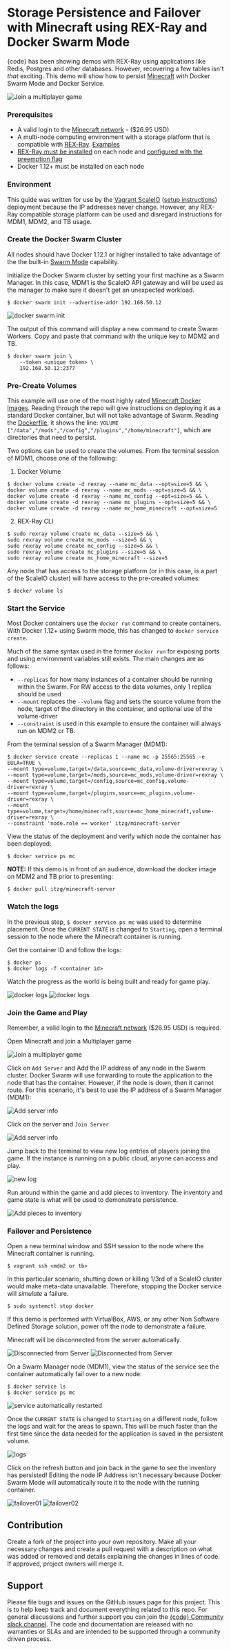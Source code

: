 # Storage Persistence and Failover with Minecraft using REX-Ray and Docker Swarm Mode

{code} has been showing demos with REX-Ray using applications like Redis, Postgres and other databases. However, recovering a few tables isn't *that* exciting. This demo will show how to persist [Minecraft](https://minecraft.net/en/) with Docker Swarm Mode and Docker Service.

![Join a multiplayer game](img/mc01.png "Join a multiplayer game")

### Prerequisites

- A valid login to the [Minecraft network](https://minecraft.net/en/store/minecraft/?ref=ld#buy) - ($26.95 USD)
- A multi-node computing environment with a storage platform that is compatible with [REX-Ray](https://github.com/emccode/rexray). [Examples](https://github.com/codedellemc/demo#environment-quickstarts)
- [REX-Ray must be installed](http://rexray.readthedocs.io/en/latest/) on each node and [configured with the preemption flag](http://libstorage.readthedocs.io/en/stable/user-guide/config/#volume-configuration)
- Docker 1.12+ must be installed on each node

### Environment
This guide was written for use by the [Vagrant ScaleIO](https://github.com/emccode/vagrant/tree/master/scaleio) ([setup instructions](https://github.com/codedellemc/demo/tree/master/setup-scaleio-vagrant)) deployment because the IP addresses never change. However, any REX-Ray compatible storage platform can be used and disregard instructions for MDM1, MDM2, and TB usage. 

### Create the Docker Swarm Cluster

All nodes should have Docker 1.12.1 or higher installed to take advantage of the the built-in [Swarm Mode](https://docs.docker.com/engine/swarm/) capability. 

Initialize the Docker Swarm cluster by setting your first machine as a Swarm Manager. In this case, MDM1 is the ScaleIO API gateway and will be used as the manager to make sure it doesn't get an unexpected workload.
```
$ docker swarm init --advertise-addr 192.168.50.12
```

![docker swarm init](img/mc_swarm_01.png "docker swarm init")

The output of this command will display a new command to create Swarm Workers. Copy and paste that command with the unique key to MDM2 and TB.

```
$ docker swarm join \
    --token <unique token> \
    192.168.50.12:2377
```

### Pre-Create Volumes

This example will use one of the most highly rated [Minecraft Docker Images](https://github.com/itzg/dockerfiles/tree/master/minecraft-server). Reading through the repo will give instructions on deploying it as a standard Docker container, but will not take advantage of Swarm. Reading the [Dockerfile](https://github.com/itzg/dockerfiles/blob/master/minecraft-server/Dockerfile), it shows the line: `VOLUME ["/data","/mods","/config","/plugins","/home/minecraft"]`, which are directories that need to persist.

Two options can be used to create the volumes. From the terminal session of MDM1, choose one of the following:

1. Docker Volume 

  ```
$ docker volume create -d rexray --name mc_data --opt=size=5 && \
docker volume create -d rexray --name mc_mods --opt=size=5 && \
docker volume create -d rexray --name mc_config --opt=size=5 && \
docker volume create -d rexray --name mc_plugins --opt=size=5 && \
docker volume create -d rexray --name mc_home_minecraft --opt=size=5
  ```

2. REX-Ray CLI
  ```
$ sudo rexray volume create mc_data --size=5 && \
sudo rexray volume create mc_mods --size=5 && \
sudo rexray volume create mc_config --size=5 && \
sudo rexray volume create mc_plugins --size=5 && \
sudo rexray volume create mc_home_minecraft --size=5
  ```

Any node that has access to the storage platform (or in this case, is a part of the ScaleIO cluster) will have access to the pre-created volumes:

```
$ docker volume ls
```

### Start the Service
Most Docker containers use the `docker run` command to create containers. With Docker 1.12+ using Swarm mode, this has changed to `docker service create`. 

Much of the same syntax used in the former `docker run` for exposing ports and using environment variables still exists. The main changes are as follows:

- `--replicas` for how many instances of a container should be running within the Swarm. For RW access to the data volumes, only 1 replica should be used
- `--mount` replaces the `--volume` flag and sets the source volume from the node, target of the directory in the container, and optional use of the volume-driver
- `--constraint` is used in this example to ensure the container will always run on MDM2 or TB.  

From the terminal session of a Swarm Manager (MDM1):

```
$ docker service create --replicas 1 --name mc -p 25565:25565 -e EULA=TRUE \
--mount type=volume,target=/data,source=mc_data,volume-driver=rexray \
--mount type=volume,target=/mods,source=mc_mods,volume-driver=rexray \
--mount type=volume,target=/config,source=mc_config,volume-driver=rexray \
--mount type=volume,target=/plugins,source=mc_plugins,volume-driver=rexray \
--mount type=volume,target=/home/minecraft,source=mc_home_minecraft,volume-driver=rexray \
--constraint 'node.role == worker' itzg/minecraft-server
```

View the status of the deployment and verify which node the container has been deployed:
```
$ docker service ps mc
```



**NOTE:** If this demo is in front of an audience, download the docker image on MDM2 and TB prior to presenting:
```
$ docker pull itzg/minecraft-server
```

### Watch the logs
In the previous step, `$ docker service ps mc` was used to determine placement. Once the `CURRENT STATE` is changed to `Starting`, open a terminal session to the node where the Minecraft container is running. 

Get the container ID and follow the logs:
```
$ docker ps
$ docker logs -f <container id>
```

Watch the progress as the world is being built and ready for game play.

![docker logs](img/mc_logs_01.png "docker logs")
![docker logs](img/mc_logs_02.png "docker logs")

### Join the Game and Play
Remember, a valid login to the [Minecraft network](https://minecraft.net/en/store/minecraft/?ref=ld#buy) ($26.95 USD) is required.

Open Minecraft and join a Multiplayer game

![Join a multiplayer game](img/mc01.png "Join a multiplayer game")

Click on `Add Server` and Add the IP address of any node in the Swarm cluster. Docker Swarm will use forwarding to route the application to the node that has the container. However, if the node is down, then it cannot route. For this scenario, it's best to use the IP address of a Swarm Manager (MDM1):

![Add server info](img/mc02.png "Add server info")

Click on the server and `Join Server`

![Add server info](img/mc03.png "Add server info")

Jump back to the terminal to view new log entries of players joining the game. If the instance is running on a public cloud, anyone can access and play.

![new log](img/mc04.png "new log")

Run around within the game and add pieces to inventory. The inventory and game state is what will be used to demonstrate persistence. 

![Add pieces to inventory](img/mc05.png "Add pieces to inventory")

### Failover and Persistence

Open a new terminal window and SSH session to the node where the Minecraft container is running.

```
$ vagrant ssh <mdm2 or tb>
```

In this particular scenario, shutting down or killing 1/3rd of a ScaleIO cluster would make meta-data unavailable. Therefore, stopping the Docker service will *simulate* a failure. 

```
$ sudo systemctl stop docker
```

If this demo is performed with VirtualBox, AWS, or any other Non Software Defined Storage solution, power off the node to demonstrate a failure.

Minecraft will be disconnected from the server automatically.

![Disconnected from Server](img/mc06.png "Disconnected from Server")
![Disconnected from Server](img/mc09.png "Disconnected from Server")

On a Swarm Manager node (MDM1), view the status of the service see the container automatically fail over to a new node:
```
$ docker service ls
$ docker service ps mc
```

![service automatically restarted](img/mc07.png "service automatically restarted")

Once the `CURRENT STATE` is changed to `Starting` on a different node, follow the logs and wait for the areas to spawn. This will be much faster than the first time since the data needed for the application is saved in the persistent volume.

![logs](img/mc08.png "logs")

Click on the refresh button and join back in the game to see the inventory has persisted! Editing the node IP Address isn't necessary because Docker Swarm Mode will automatically route it to the node with the running container. 

![failover01](img/mc10.png "failover1")
![failover02](img/mc11.png "failover2")

## Contribution

Create a fork of the project into your own repository. Make all your necessary changes and create a pull request with a description on what was added or removed and details explaining the changes in lines of code. If approved, project owners will merge it.


## Support

Please file bugs and issues on the GitHub issues page for this project. This is
to help keep track and document everything related to this repo. For general
discussions and further support you can join the [{code} Community slack
channel](http://community.thecodeteam.com/). The code and documentation are
released with no warranties or SLAs and are intended to be supported through a community driven process.